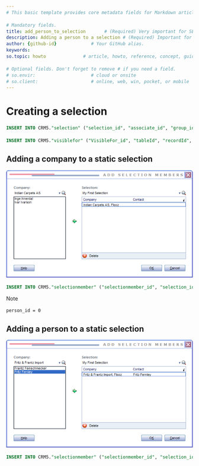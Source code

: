 ```yaml
---
# This basic template provides core metadata fields for Markdown articles on docs.superoffice.com.

# Mandatory fields.
title: add_person_to_selection       # (Required) Very important for SEO. Intent in a unique string of 43-59 chars including spaces.
description: Adding a person to a selection # (Required) Important for SEO. Recommended character length is 115-145 characters including spaces.
author: {github-id}             # Your GitHub alias.
keywords: 
so.topic: howto              # article, howto, reference, concept, guide

# Optional fields. Don't forget to remove # if you need a field.
# so.envir:                     # cloud or onsite
# so.client:                    # online, web, win, pocket, or mobile
---
```



# Creating a selection

```SQL
INSERT INTO CRM5."selection" ("selection_id", "associate_id", "group_idx", "name", "text_id", "postitText_Id", "visibility", "seltype", "searchCat_id", "companyUnique", "soundEx", "source", "memberCount", "registered", "registered_associate_id", "updated", "updated_associate_id", "updatedCount", "includePerson") VALUES (75, 10, 5, 'My First Selection', 0, 0, 1, 0, 1, 0, 'MAFRSTSLK', 0, 0, 1164904874, 10, 0, 0, 0, 0)

INSERT INTO CRM5."visiblefor" ("VisibleFor_id", "tableId", "recordId", "forAll", "forGroupId", "forAssocId", "encryptedCheck", "registered", "registered_associate_id", "updated", "updated_associate_id", "updatedCount") VALUES (919, 23, 75, 0, 0, 10, 'aakJA2Mgv19Dhim5t3Q3gQ1Kjvg8L981', 1164904874, 10, 0, 0, 0)
```

## Adding a company to a static selection

![x][img1]

```SQL
INSERT INTO CRM5."selectionmember" ("selectionmember_id", "selection_id", "contact_id", "person_id") VALUES (1776, 75, 19, 0)
```

> [!NOTE]
> `person_id = 0`

## Adding a person to a static selection

![x][img2]

```SQL
INSERT INTO CRM5."selectionmember" ("selectionmember_id", "selection_id", "contact_id", "person_id") VALUES (1774, 75, 13, 41)
```

<!-- Referenced images -->
[img1]: media/selection-addmembercontact.png
[img2]: media/screencap1.png
